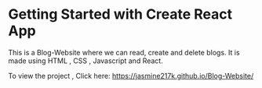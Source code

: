 # Getting Started with Create React App

This is a Blog-Website where we can read, create and delete blogs.
It is made using HTML , CSS , Javascript and React.

To view the project , Click here:
 https://jasmine217k.github.io/Blog-Website/

